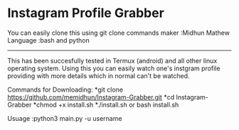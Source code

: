 # Instagram Profile Grabber
You can easily clone this using git clone commands 
maker :Midhun Mathew
Language :bash and python
*************************
This has been succesfully tested in Termux (android) and all other linux operating system.
Using this you can easily watch one's instgram profile providing with more details which in normal can't be watched.

Commands for Downloading:
*git clone https://github.com/memidhun/Instagram-Grabber.git
*cd Instagram-Grabber
*chmod +x install.sh
*./install.sh or bash install.sh

Usuage :python3 main.py -u username
